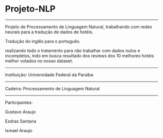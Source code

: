 # Projeto-NLP

** **
Projeto de Processamento de Linguagem Natural, trabalhando com redes neurais para a tradução de dados de hotéis.


Tradução do inglês para o português.


realizando todo o tratamento para não trabalhar com dados nulos e incompletos, indo em busca resultado dos reviews dos 10 melhores hotéis melhor votados no nosso dataset.
** **

Instituição: Universidade Federal da Paraíba

** **
Cadeira: Processamento de Linguagem Natural

** **
Participantes:

Gustavo Araujo


Esdras Santana


Ismael Araujo


